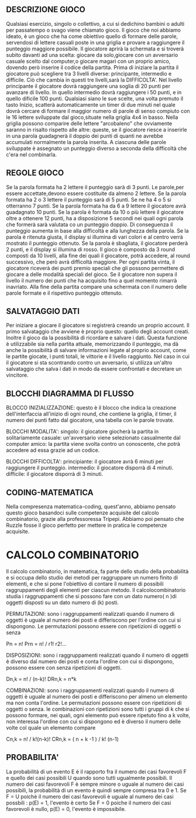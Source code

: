 


## DESCRIZIONE GIOCO
Qualsiasi esercizio, singolo o collettivo, a cui si dedichino bambini o adulti per passatempo o svago viene chiamato gioco.
Il gioco che noi abbiamo ideato, è un gioco che ha come obiettivo quello di formare delle parole, servendosi di lettere casuali poste in una griglia e provare a raggiungere il punteggio maggiore possibile. Il giocatore aprirà la schermata e si troverà subito davanti ad una scelta: giocare da solo,giocare con un avversario casuale scelto dal computer,o giocare magari con un proprio amico, dovendo però inserire il codice della partita.
Prima di iniziare la partita il giocatore può scegliere tra 3 livelli diverse: principante, intermedio e difficile.
Ciò che cambia in questi tre livelli,sarà la DIFFICOLTA'.
Nel livello principante il giocatore dovrà raggiungere una soglia di 20 punti per avanzare di livello.
In quello intermedio dovrà raggiungere i 50 punti, e in quello dificile 100 punti.
Qualsiasi siano le sue scelte, una volta premuto il tasto Inizio, scatterà automaticamente un timer di due minuti nel quale dovrà cercare di formare il maggior numero di parole di senso compiuto con le 16 lettere sviluppate dal gioco,situate nella griglia 4x4 in basso.
Nella griglia possono comparire delle lettere "arcobaleno" che ovviamente saranno in risalto rispetto alle altre: queste, se il giocatore riesce a inserirle in una parola guadagnerà il doppio dei punti di quanti ne avrebbe accumulati normalmente la parola inserita.
A ciascuna delle parole sviluppate è assegnato un punteggio diverso a seconda della difficoltà che c'era nel combinarla.

## REGOLE GIOCO
Se la parola formata ha 2 lettere il punteggio sarà di 3 punti.
Le parole,per essere accettate,devono essere costituite da almeno 2 lettere.
Se la parola formata ha 2 o 3 lettere il punteggio sarà di 5 punti.
Se ne ha 4 o 5 si otterranno 7 punti.
Se la parola formata ha da 6 a 9 lettere il giocatore avrà guadagnato 10 punti.
Se la parola è formata da 10 o più lettere il giocatore oltre a ottenere 12 punti, ha a disposizione 5 secondi nei quali ogni parola che formerà sarà valutata co un punteggio doppio.
Di conseguenza il punteggio aumenta in base alla difficoltà e alla lunghezza della parola.
Se la parola è ritenuta giusta, il display si illumina di vari colori e al centro verrà mostrato il punteggio ottenuto.
Se la parola è sbagliata, il giocatore perderà 2 punti, e il display si illumina di rosso.
Il gioco è composto da 3 round composti da 10 livelli, alla fine dei quali il giocatore, potrà accedere, al round successivo, che però avrà difficoltà maggiore.
Per ogni partita vinta, il giocatore riceverà dei punti premio speciali che gli possono permettere di giocare a delle modalità speciali del gioco.
Se il giocatore non supera il livello il numero dei punti che ha acquisito fino a quel momento rimarrà inavriato.
Alla fine della partita compare una schermata con il numero delle parole formate e il rispettivo punteggio ottenuto.


## SALVATAGGIO DATI
Per iniziare a giocare il giocatore si registrerà creando un proprio account. Il primo salvataggio che avviene è proprio questo: quello degli account creati. Inoltre il gioco da la possibilità di ricordare e salvare i dati. Questa funzione è utilizzabile sia nella partita attuale, memorizzando il punteggio, ma dà anche la possibilità di salvare informazioni legate al proprio account, come le partite giocate, i punti totali, le vittorie e il livello raggiunto. Nel caso in cui il giocatore si sta scontrando contro un avversario, si utilizza un'altro salvataggio che salva i dati in modo da essere confrontati e decretare un vincitore.


## BLOCCHI DIAGRAMMA DI FLUSSO
BLOCCO INIZIALIZZAZIONE: questo è il blocco che indica la creazione dell'interfaccia all'inizio di ogni round, che contiene la griglia, il timer, il numero dei punti fatto dal giocatore, una tabella con le parole trovate.

BLOCCHI MODALITA': singolo: il giocatore giocherà la partita in solitariamente
casuale: un'avversario viene selezionato casualmente dal computer
amico: la partita viene svolta contro un conoscente, che potrà accedere ad essa grazie ad un codice.

BLOCCHI DIFFICOLTA': principiante: il giocatore avrà 6 minuti per raggiungere il punteggio.
intermedio: il giocatore disporrà di 4 minuti.
difficile: il giocatore disporrà di 3 minuti.

## CODING-MATEMATICA
Nella compresenza matematica-coding, quest'anno, abbiamo pensato questo gioco basandoci sulle competenze acquisite del calcolo combinatorio,
grazie alla professoressa Tripepi. Abbiamo poi pensato che Ruzzle fosse il gioco perfetto per mettere in pratica le competenze acquisite.

# CALCOLO COMBINATORIO
Il calcolo combinatorio, in matematica, fa parte dello studio della probabilità e si occupa dello studio dei metodi per raggruppare un numero finito di elementi, e che si pone l'obiettivo di contare il numero di possibili raggruppamenti degli elementi per ciascun metodo.
Il calcolocombinatorio studia i raggruppamenti che si possono fare con un dato numero( n )di oggetti disposti su un dato numero di (k) posti. 

PERMUTAZIONI: sono i raggruppamenti realizzati quando il numero di oggetti è uguale al numero dei posti e differiscono per l'ordine con cui si dispongono. 
Le permutazioni possono essere con ripetizioni di oggetti o senza 

Pn = n!
Prn = n! / r1! r2!...

DISPOSIZIONI: sono i raggruppamenti realizzati quando il numero di oggetti è diverso dal numero dei posti e conta l'ordine con cui si dispongono, 
possono essere con  senza ripetizioni di oggetti.

Dn,k = n! / (n-k)!
DRn,k = n*k

COMBINAZIONI: sono i raggruppamenti realizzati quando il numero di oggetti è uguale al numero dei posti e differiscono per almeno un elemento ma non conta l'ordine.
Le permutazioni possono essere con ripetizioni di oggetti o senza.
le combinazioni con ripetizioni sono tutti i gruppi di k che si possono formare, nei quali, ogni elemento può essere ripetuto fino a k volte,
non interessa l'ordine con cui si dispongono ed è diverso il numero delle volte col quale un elemento compare

Cn,k = n! / k!(n-k)!
CRn,k = ( n + k -1 ) / k! (n-1)

## PROBABILITA'
La probabilità di un evento E è il rapporto fra il numero dei casi favorevoli F e quello dei casi possibili U quando sono tutti ugualmente possibili. 
Il numero dei casi favorevoli F è sempre minore o uguale al numero dei casi possibili, la probabilità di un evento è quindi sempre compresa tra 0 e 1.
Se F = U poichè il numero dei casi favorevoli è uguale al numero dei casi possbili : p(E) = 1, l'evento è certo
Se F = 0 poiche il numero dei casi favorevoli è nullo, p(E) = 0, l'evento è impossibile.
